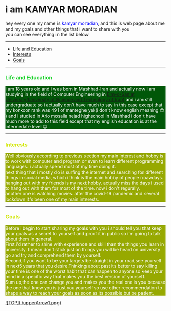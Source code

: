 <h1 id = "beginning">i am KAMYAR MORADIAN</h1>

<p>hey every one my name is<span style="color : blue"> kamyar moradian</span>, and this is web page about me and my goals and other things that i want to share with you<br>
   you can see everything in the list below</p>
 
 ---
 
+ <a href = "#Edu">Life and Education</a> 
+ <a href = "#Interest">Interests</a>
+ <a href = "#Goals">Goals</a>

---

### <span style = "color : #1BD22B">Life and Education</span>
<p style = "background-color : #005708; color : white" id = "Edu">
    i am 18 years old and i was born in Mashhad-Iran and actually now i am studying in the field of Computer Engineering in <a href = "http://www.iust.ac.ir/en" title = "URL of My Uni WebSite">Elm-o-San'at University(University of Science and Technology of Iran)</a> and i am still undergraduate so i actually don't have much to say in this case except that my konkoor rank was 491 of manteghe yek(i don't know english meaning &#128522 ) and i studied in Ario mosalla nejad highschool in Mashhad
    i don't have much more to add to this field except that my english education is at the intermedate level &#128522 .</p>

---
### <span style = " color : #D2E704">Interests</span>
<p style = "background-color : #97A900; color : white" id = "Interest">
    Well obviously according to previous section my main interest and hobby is to work with computer and program or even to learn different programming languages. i actually spend most of my time doing it.<br>
    next thing that i mostly do is surfing the internet and searching for different things in social media, which i think is the main hobby of people noawdays.<br>
    hanging out with my friends is my next hobby. actually miss the days i used to hang out with them for most of the time. now i don't regurally.<br>
    another one is watching movies. after the covid-19 pandemic and several lockdown it's been one of my main interests.
</p>

---

### <span style = " color : #D2E704">Goals</span>
<p style = "background-color : #97A900; color : white" id = "Goals">
   Before i begin to start sharing my goals with you i should tell you that keep your goals as a secret to yourself and proof it in public so i'm going to talk about them in general.<br>
First,i'd rather to shine with experience and skill than the things you learn in university. I mean don't stick just on things you will be heard on university go and try and comprehend them by yourself.<br>
Second,if you want to be your targets be straight in your road,see yourself in next5 years that you desire.Thinking about past its better to say killing your time is one of the worst habit that can happen to anyone so keep your mind in a specific way that makes you the best version of yourself.<br>
Sum up,the one can change you and makes you the real one is you because the one that know you is just you yourself so use other recommendation to shape a way to reach your goals as soon as its possible but be patient.
</p>
<a href = "#beginning"> ![TOP](./upperArrow1.png) </a>
